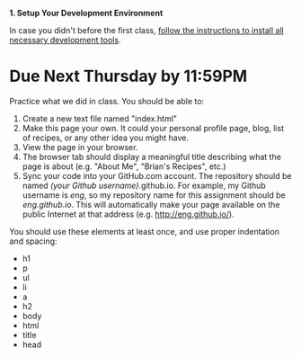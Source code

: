 **1. Setup Your Development Environment**

In case you didn't before the first class, [follow the instructions to install all necessary development tools](/kiei924-winter15-ev/workbook/setup).

# Due Next Thursday by 11:59PM

Practice what we did in class.  You should be able to:

1. Create a new text file named "index.html"
2. Make this page your own. It could your personal profile page, blog, list of recipes, or any other idea you might have.
3. View the page in your browser.
4. The browser tab should display a meaningful title describing what the page is about (e.g. "About Me", "Brian's Recipes", etc.)
5. Sync your code into your GitHub.com account. The repository should be named *(your Github username)*.github.io. For example, my Github username is *eng*, so my repository name for this assignment should be *eng.github.io*. This will automatically make your page available on the public Internet at that address (e.g. http://eng.github.io/).

You should use these elements at least once, and use proper indentation and spacing:

* h1
* p
* ul
* li
* a
* h2
* body
* html
* title
* head

